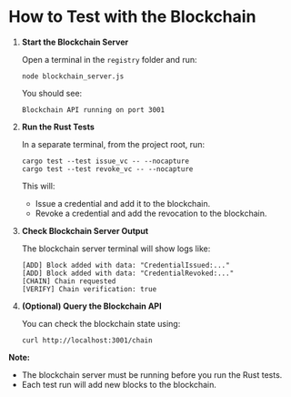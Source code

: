 # How to Test with the Blockchain

1. **Start the Blockchain Server**

   Open a terminal in the `registry` folder and run:
   ```
   node blockchain_server.js
   ```
   You should see:
   ```
   Blockchain API running on port 3001
   ```

2. **Run the Rust Tests**

   In a separate terminal, from the project root, run:
   ```
   cargo test --test issue_vc -- --nocapture
   cargo test --test revoke_vc -- --nocapture
   ```
   This will:
   - Issue a credential and add it to the blockchain.
   - Revoke a credential and add the revocation to the blockchain.

3. **Check Blockchain Server Output**

   The blockchain server terminal will show logs like:
   ```
   [ADD] Block added with data: "CredentialIssued:..."
   [ADD] Block added with data: "CredentialRevoked:..."
   [CHAIN] Chain requested
   [VERIFY] Chain verification: true
   ```

4. **(Optional) Query the Blockchain API**

   You can check the blockchain state using:
   ```
   curl http://localhost:3001/chain
   ```

**Note:**  
- The blockchain server must be running before you run the Rust tests.
- Each test run will add new blocks to the blockchain.
